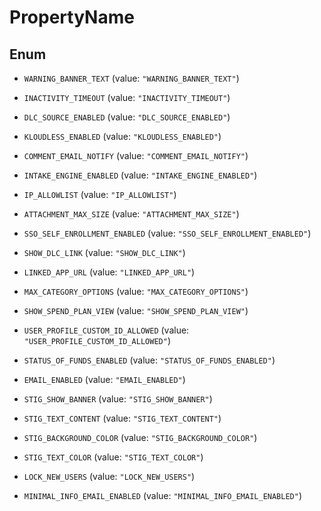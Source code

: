 
# PropertyName

## Enum


* `WARNING_BANNER_TEXT` (value: `"WARNING_BANNER_TEXT"`)

* `INACTIVITY_TIMEOUT` (value: `"INACTIVITY_TIMEOUT"`)

* `DLC_SOURCE_ENABLED` (value: `"DLC_SOURCE_ENABLED"`)

* `KLOUDLESS_ENABLED` (value: `"KLOUDLESS_ENABLED"`)

* `COMMENT_EMAIL_NOTIFY` (value: `"COMMENT_EMAIL_NOTIFY"`)

* `INTAKE_ENGINE_ENABLED` (value: `"INTAKE_ENGINE_ENABLED"`)

* `IP_ALLOWLIST` (value: `"IP_ALLOWLIST"`)

* `ATTACHMENT_MAX_SIZE` (value: `"ATTACHMENT_MAX_SIZE"`)

* `SSO_SELF_ENROLLMENT_ENABLED` (value: `"SSO_SELF_ENROLLMENT_ENABLED"`)

* `SHOW_DLC_LINK` (value: `"SHOW_DLC_LINK"`)

* `LINKED_APP_URL` (value: `"LINKED_APP_URL"`)

* `MAX_CATEGORY_OPTIONS` (value: `"MAX_CATEGORY_OPTIONS"`)

* `SHOW_SPEND_PLAN_VIEW` (value: `"SHOW_SPEND_PLAN_VIEW"`)

* `USER_PROFILE_CUSTOM_ID_ALLOWED` (value: `"USER_PROFILE_CUSTOM_ID_ALLOWED"`)

* `STATUS_OF_FUNDS_ENABLED` (value: `"STATUS_OF_FUNDS_ENABLED"`)

* `EMAIL_ENABLED` (value: `"EMAIL_ENABLED"`)

* `STIG_SHOW_BANNER` (value: `"STIG_SHOW_BANNER"`)

* `STIG_TEXT_CONTENT` (value: `"STIG_TEXT_CONTENT"`)

* `STIG_BACKGROUND_COLOR` (value: `"STIG_BACKGROUND_COLOR"`)

* `STIG_TEXT_COLOR` (value: `"STIG_TEXT_COLOR"`)

* `LOCK_NEW_USERS` (value: `"LOCK_NEW_USERS"`)

* `MINIMAL_INFO_EMAIL_ENABLED` (value: `"MINIMAL_INFO_EMAIL_ENABLED"`)



